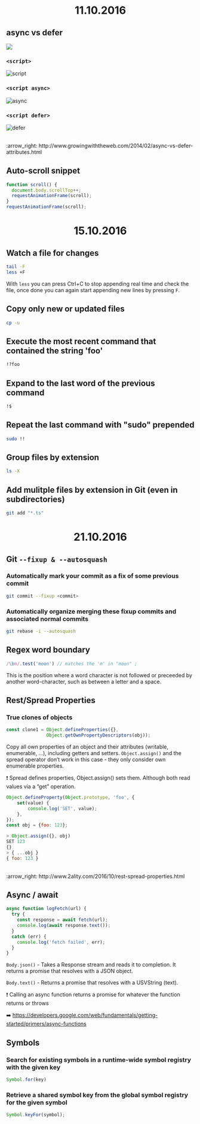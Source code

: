 <h1 align="center">11.10.2016</h1>

## async vs defer

![](http://www.growingwiththeweb.com/images/2014/02/26/legend.svg)

### `<script>`

![script](http://www.growingwiththeweb.com/images/2014/02/26/script.svg)

### `<script async>`

![async](http://www.growingwiththeweb.com/images/2014/02/26/script-async.svg)

### `<script defer>`

![defer](http://www.growingwiththeweb.com/images/2014/02/26/script-defer.svg)

<br>
:arrow_right: http://www.growingwiththeweb.com/2014/02/async-vs-defer-attributes.html

## Auto-scroll snippet
```js
function scroll() {
  document.body.scrollTop++;
  requestAnimationFrame(scroll);
}
requestAnimationFrame(scroll);
```

<h1 align="center">15.10.2016</h1>

## Watch a file for changes
```sh
tail -F
less +F
```
With `less` you can press Ctrl+C to stop appending real time and check the file, once done you can again start appending new lines by pressing `F`.

## Copy only new or updated files
```sh
cp -u
```

## Execute the most recent command that contained the string 'foo'
```sh
!?foo
```

## Expand to the last word of the previous command
```sh
!$
```

## Repeat the last command with "sudo" prepended
```sh
sudo !!
```

## Group files by extension
```sh
ls -X 
```

## Add mulitple files by extension in Git (even in subdirectories)
```sh
git add "*.ts"
```

<h1 align="center">21.10.2016</h1>

## Git `--fixup & --autosquash`

### Automatically mark your commit as a fix of some previous commit
```sh
git commit --fixup <commit> 
```

### Automatically organize merging these fixup commits and associated normal commits
```sh
git rebase -i --autosquash
```

## Regex word boundary
```js
/\bm/.test('moon') // matches the 'm' in "moon" ;
```
This is the position where a word character is not followed or preceeded by another word-character, such as between a letter and a space.

## Rest/Spread Properties

### True clones of objects
```js
const clone1 = Object.defineProperties({},
               Object.getOwnPropertyDescriptors(obj));
```
Copy all own properties of an object and their attributes (writable, enumerable, ...), including getters and setters.
`Object.assign()` and the spread operator don’t work in this case - they only consider own enumerable properties.

:exclamation: Spread defines properties, Object.assign() sets them. Although both read values via a “get” operation.
```js
Object.defineProperty(Object.prototype, 'foo', {
    set(value) {
        console.log('SET', value);
    },
});
const obj = {foo: 123};

> Object.assign({}, obj)
SET 123
{}
> { ...obj }
{ foo: 123 }
```
<br>
:arrow_right: http://www.2ality.com/2016/10/rest-spread-properties.html

## Async / await

```js
async function logFetch(url) {
  try {
    const response = await fetch(url);
    console.log(await response.text());
  }
  catch (err) {
    console.log('fetch failed', err);
  }
}
```

`Body.json()` - Takes a Response stream and reads it to completion. It returns a promise that resolves with a JSON object.

`Body.text()` - Returns a promise that resolves with a USVString (text).

:exclamation: Calling an async function returns a promise for whatever the function returns or throws

:arrow_right: https://developers.google.com/web/fundamentals/getting-started/primers/async-functions

## Symbols

### Search for existing symbols in a runtime-wide symbol registry with the given key 

```js
Symbol.for(key)
```

### Retrieve a shared symbol key from the global symbol registry for the given symbol

```js
Symbol.keyFor(symbol);
```
